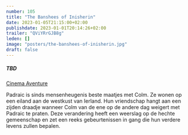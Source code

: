 ```yaml
---
number: 105
title: "The Banshees of Inisherin"
date: 2023-01-05T21:15:00+02:00
publishdate: 2023-01-01T20:14:26+02:00
trailer: "QViYRrGJB8g"
leden: []
image: "posters/the-banshees-of-inisherin.jpg"
draft: false
---
```


##### TBD

[Cinema Aventure](https://cinema-aventure.be/catalogue/movie/?D57E45F1-F386-D72A-6635-D1EB4368F5DA)

 Padraic is sinds mensenheugenis beste maatjes met Colm. Ze wonen op een eiland
 aan de westkust van Ierland.
 Hun vriendschap hangt aan een zijden draadje wanneer Colm van de ene op de andere dag weigert met Padraic te praten. Deze verandering heeft een weerslag op de hechte gemeenschap en zet een reeks gebeurtenissen in gang die hun verdere levens zullen bepalen.<!--more-->

